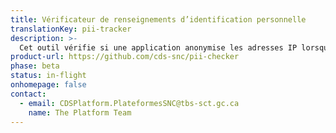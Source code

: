 ```yaml
---
title: Vérificateur de renseignements d’identification personnelle
translationKey: pii-tracker
description: >-
  Cet outil vérifie si une application anonymise les adresses IP lorsque des renseignements sont soumis à Google Analytics.
product-url: https://github.com/cds-snc/pii-checker
phase: beta
status: in-flight
onhomepage: false
contact:
  - email: CDSPlatform.PlateformesSNC@tbs-sct.gc.ca
    name: The Platform Team
---
```

